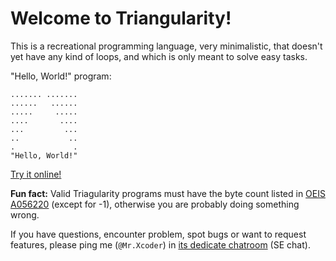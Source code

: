 # Welcome to Triangularity!

This is a recreational programming language, very minimalistic, that doesn't yet have any kind of loops, and which is only meant to solve easy tasks. 

"Hello, World!" program:

    ....... .......
    ......   ......
    .....     .....
    ....       ....
    ...         ...
    ..           ..
    .             .
    "Hello, World!"
    
[Try it online!](https://tio.run/##KynKTMxLL81JLMosqfz/Xw8CFKA0F5SroIDMV1CACXDBuRABLgQXLMCFxAUJcCFzgQJcSh6pOTn5Ogrh@UU5KYpK//8DAA "Triangularity – Try It Online")

**Fun fact:** Valid Triagularity programs must have the byte count listed in [OEIS A056220](https://oeis.org/A056220) (except for -1), otherwise you are probably doing something wrong.

If you have questions, encounter problem, spot bugs or want to request features, please ping me (`@Mr.Xcoder`) in [its dedicate chatroom](https://chat.stackexchange.com/rooms/71290/a-triangular-strange-esolang) (SE chat).
